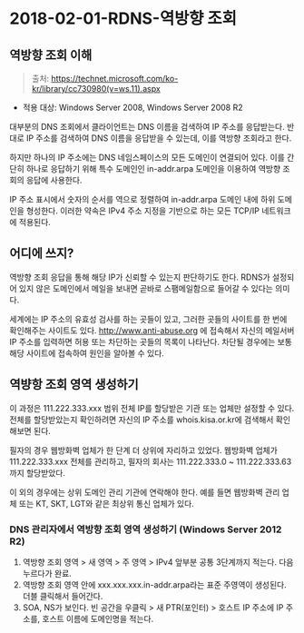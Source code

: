 # 2018-02-01-RDNS-역방향 조회

## 역방향 조회 이해

>  출처: https://technet.microsoft.com/ko-kr/library/cc730980(v=ws.11).aspx

- 적용 대상: Windows Server 2008, Windows Server 2008 R2

대부분의 DNS 조회에서 클라이언트는 DNS 이름을 검색하여 IP 주소를 응답받는다. 반대로 IP 주소를 검색하여 DNS 이름을 응답받을 수 있는데, 이를 역방향 조회라고 한다.

하지만 하나의 IP 주소에는 DNS 네임스페이스의 모든 도메인이 연결되어 있다. 이를 간단히 하나로 응답하기 위해 특수 도메인인 in-addr.arpa 도메인을 이용하여 역방향 조회의 응답에 사용한다.

IP 주소 표시에서 숫자의 순서를 역으로 정렬하여 in-addr.arpa 도메인 내에 하위 도메인을 형성한다. 이러한 약속은 IPv4 주소 지정을 기반으로 하는 모든 TCP/IP 네트워크에 적용된다.

## 어디에 쓰지?

역방향 조회 응답을 통해 해당 IP가 신뢰할 수 있는지 판단하기도 한다. RDNS가 설정되어 있지 않은 도메인에서 메일을 보내면 곧바로 스팸메일함으로 들어갈 수 있다는 의미다.

세계에는 IP 주소의 유효성 검사를 하는 곳들이 있고, 그러한 곳들의 사이트를 한 번에 확인해주는 사이트도 있다. http://www.anti-abuse.org 에 접속해서 자신의 메일서버 IP 주소를 입력하면 허용 또는 차단하는 곳들의 목록이 나타난다. 차단될 경우에는 보통 해당 사이트에 접속하여 원인을 알아볼 수 있다.

## 역뱡항 조회 영역 생성하기

이 과정은 111.222.333.xxx 범위 전체 IP를 할당받은 기관 또는 업체만 설정할 수 있다. 전체를 할당받았는지 확인하려면 자신의 IP 주소를 whois.kisa.or.kr에 검색해서 확인해보면 된다.

필자의 경우 웹방화벽 업체가 한 단계 더 상위에 자리하고 있었다. 웹방화벽 업체가 111.222.333.xxx 전체를 관리하고, 필자의 회사는 111.222.333.0 ~ 111.222.333.63까지 할당받았다.

이 외의 경우에는 상위 도메인 관리 기관에 연락해야 한다. 예를 들면 웹방화벽 관리 업체 또는 KT, SKT, LGT와 같은 최상위 통신 업체가 있다.

### DNS 관리자에서 역방향 조회 영역 생성하기 (Windows Server 2012 R2)

1. 역방향 조회 영역 > 새 영역 > 주 영역 > IPv4 앞부분 공통 3단계까지 적는다. 다음 누르다가 완료.
2. 역방향 조회 영역 안에 xxx.xxx.xxx.in-addr.arpa라는 표준 주영역이 생성된다. 더블 클릭해서 들어간다.
3. SOA, NS가 보인다. 빈 공간을 우클릭 > 새 PTR(포인터) > 호스트 IP 주소에 IP 주소를, 호스트 이름에 도메인명을 적는다.

